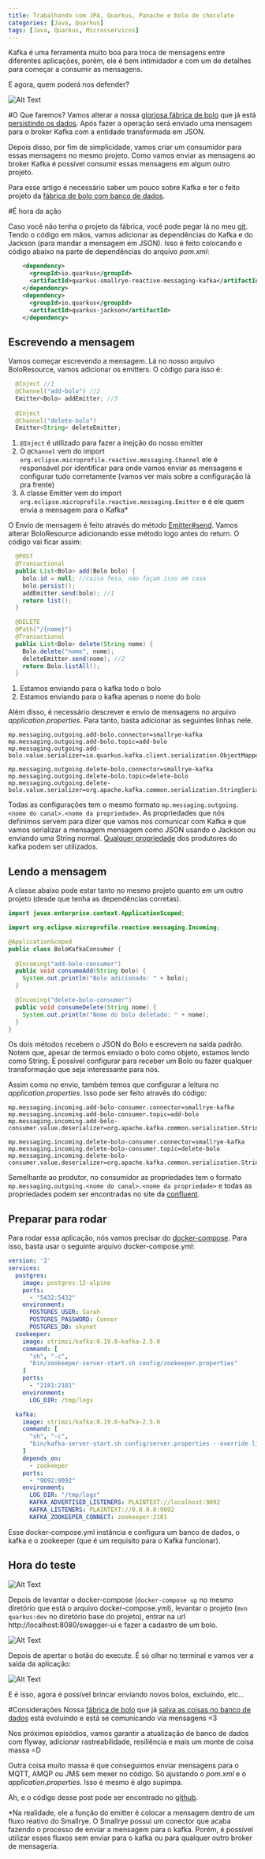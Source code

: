 ```yaml
---
title: Trabalhando com JPA, Quarkus, Panache e bolo de chocolate
categories: [Java, Quarkus]
tags: [Java, Quarkus, Microsservicos]
---
```


Kafka é uma ferramenta muito boa para troca de mensagens entre diferentes aplicações, porém, ele é bem intimidador e com um de detalhes para começar a consumir as mensagens. 

E agora, quem poderá nos defender?

![Alt Text](https://dev-to-uploads.s3.amazonaws.com/i/o7ytg0exznaok9zjq3yq.jpg)

#O Que faremos?
Vamos alterar a nossa [gloriosa fábrica de bolo](https://dev.to/lucasscharf/quarkus-openapi-uma-combinacao-tao-boa-que-deveria-se-chamar-bolo-de-chocolate-4eb7) que já está [persistindo os dados](https://dev.to/lucasscharf/trabalhando-com-jpa-quarkus-panache-e-bolo-de-chocolate-36k7). Após fazer a operação será enviado uma mensagem para o broker Kafka com a entidade transformada em JSON.

Depois disso, por fim de simplicidade, vamos criar um consumidor para essas mensagens no mesmo projeto. Como vamos enviar as mensagens ao broker Kafka é possível consumir essas mensagens em algum outro projeto. 

Para esse artigo é necessário saber um pouco sobre Kafka e ter o feito projeto da [fábrica de bolo com banco de dados](https://dev.to/lucasscharf/trabalhando-com-jpa-quarkus-panache-e-bolo-de-chocolate-36k7). 

#É hora da ação

Caso você não tenha o projeto da fábrica, você pode pegar lá no meu [git](https://github.com/lucasscharf/blog-posts-code/tree/master/jpa-panache). Tendo o código em mãos, vamos adicionar as dependências do Kafka e do Jackson (para mandar a mensagem em JSON). Isso é feito colocando o código abaixo na parte de dependências do arquivo *pom.xml*:

```xml
    <dependency>
      <groupId>io.quarkus</groupId>
      <artifactId>quarkus-smallrye-reactive-messaging-kafka</artifactId>
    </dependency>
    <dependency>
      <groupId>io.quarkus</groupId>
      <artifactId>quarkus-jackson</artifactId>
    </dependency>
```

## Escrevendo a mensagem
Vamos começar escrevendo a mensagem. Lá no nosso arquivo BoloResource, vamos adicionar os emitters. O código para isso é:

```java
  @Inject //1
  @Channel("add-bolo") //2
  Emitter<Bolo> addEmitter; //3
  
  @Inject
  @Channel("delete-bolo")
  Emitter<String> deleteEmitter;
```

1. ``@Inject`` é utilizado para fazer a inejção do nosso emitter
2. O ``@Channel`` vem do import ``org.eclipse.microprofile.reactive.messaging.Channel`` ele é responsável por identificar para onde vamos enviar as mensagens e configurar tudo corretamente (vamos ver mais sobre a configuração lá pra frente)
3. A classe Emitter vem do import ``org.eclipse.microprofile.reactive.messaging.Emitter`` e é ele quem envia a mensagem para o Kafka*

O Envio de mensagem é feito através do método [Emitter#send](https://smallrye.io/smallrye-reactive-messaging/2.0.1/apidocs/org/eclipse/microprofile/reactive/messaging/Emitter.html). Vamos alterar BoloResource adicionando  esse método logo antes do return. O código vai ficar assim:

```java
  @POST
  @Transactional
  public List<Bolo> add(Bolo bolo) {
    bolo.id = null; //coisa feia, não façam isso em casa
    bolo.persist();
    addEmitter.send(bolo); //1
    return list();
  }

  @DELETE
  @Path("/{nome}")
  @Transactional
  public List<Bolo> delete(String nome) {
    Bolo.delete("nome", nome);
    deleteEmitter.send(nome); //2
    return Bolo.listAll();
  }
```

1. Estamos enviando para o kafka todo o bolo
2. Estamos enviando para o kafka apenas o nome do bolo

Além disso, é necessário descrever e envio de mensagens no arquivo *application.properties*. Para tanto, basta adicionar as seguintes linhas nele. 

```properties
mp.messaging.outgoing.add-bolo.connector=smallrye-kafka
mp.messaging.outgoing.add-bolo.topic=add-bolo
mp.messaging.outgoing.add-bolo.value.serializer=io.quarkus.kafka.client.serialization.ObjectMapperSerializer

mp.messaging.outgoing.delete-bolo.connector=smallrye-kafka
mp.messaging.outgoing.delete-bolo.topic=delete-bolo
mp.messaging.outgoing.delete-bolo.value.serializer=org.apache.kafka.common.serialization.StringSerializer
```

Todas as configurações tem o mesmo formato ``mp.messaging.outgoing.<nome do canal>.<nome da propriedade>``. As propriedades que nós definimos servem para dizer que vamos nos comunicar com Kafka e que vamos serializar a mensagem mensagem como JSON usando o Jackson ou enviando uma String normal. 
[Qualquer propriedade](https://docs.confluent.io/platform/current/installation/configuration/producer-configs.html) dos produtores do kafka podem ser utilizados. 

## Lendo a mensagem
A classe abaixo pode estar tanto no mesmo projeto quanto em um outro projeto (desde que tenha as dependências corretas). 

```java
import javax.enterprise.context.ApplicationScoped;

import org.eclipse.microprofile.reactive.messaging.Incoming;

@ApplicationScoped
public class BoloKafkaConsumer {
  
  @Incoming("add-bolo-consumer")
  public void consumeAdd(String bolo) {
    System.out.println("Bolo adicionado: " + bolo);
  }

  @Incoming("delete-bolo-consumer")
  public void consumeDelete(String nome) {
    System.out.println("Nome do bolo deletado: " + nome);
  }
}
```

Os dois métodos recebem o JSON do Bolo e escrevem na saída padrão. Notem que, apesar de termos enviado o bolo como objeto, estamos lendo como String. É possível configurar para receber um Bolo ou fazer qualquer transformação que seja interessante para nós. 

Assim como no envio, também temos que configurar a leitura no *application.properties*. Isso pode ser feito através do código:

```properties
mp.messaging.incoming.add-bolo-consumer.connector=smallrye-kafka
mp.messaging.incoming.add-bolo-consumer.topic=add-bolo
mp.messaging.incoming.add-bolo-consumer.value.deserializer=org.apache.kafka.common.serialization.StringDeserializer

mp.messaging.incoming.delete-bolo-consumer.connector=smallrye-kafka
mp.messaging.incoming.delete-bolo-consumer.topic=delete-bolo
mp.messaging.incoming.delete-bolo-consumer.value.deserializer=org.apache.kafka.common.serialization.StringDeserializer
```

Semelhante ao produtor, no consumidor as propriedades tem o formato ``mp.messaging.outgoing.<nome do canal>.<nome da propriedade>`` e todas as propriedades podem ser encontradas no site da [confluent](https://docs.confluent.io/platform/current/installation/configuration/consumer-configs.html).

## Preparar para rodar

Para rodar essa aplicação, nós vamos precisar do [docker-compose](https://docs.docker.com/compose/). Para isso, basta usar o seguinte arquivo docker-compose.yml:

```yml
version: '2'
services:
  postgres:
    image: postgres:12-alpine
    ports: 
      - "5432:5432"
    environment:
      POSTGRES_USER: Sarah
      POSTGRES_PASSWORD: Connor
      POSTGRES_DB: skynet
  zookeeper:
    image: strimzi/kafka:0.19.0-kafka-2.5.0
    command: [
      "sh", "-c",
      "bin/zookeeper-server-start.sh config/zookeeper.properties"
    ]
    ports:
      - "2181:2181"
    environment:
      LOG_DIR: /tmp/logs

  kafka:
    image: strimzi/kafka:0.19.0-kafka-2.5.0
    command: [
      "sh", "-c",
      "bin/kafka-server-start.sh config/server.properties --override listeners=$${KAFKA_LISTENERS} --override advertised.listeners=$${KAFKA_ADVERTISED_LISTENERS} --override zookeeper.connect=$${KAFKA_ZOOKEEPER_CONNECT}"
    ]
    depends_on:
      - zookeeper
    ports:
      - "9092:9092"
    environment:
      LOG_DIR: "/tmp/logs"
      KAFKA_ADVERTISED_LISTENERS: PLAINTEXT://localhost:9092
      KAFKA_LISTENERS: PLAINTEXT://0.0.0.0:9092
      KAFKA_ZOOKEEPER_CONNECT: zookeeper:2181
```

Esse docker-compose.yml instância e configura um banco de dados, o kafka e o zookeeper (que é um requisito para o Kafka funcionar). 

## Hora do teste

![Alt Text](https://dev-to-uploads.s3.amazonaws.com/i/71nxc1jpg0rj5vaea7r4.jpg)

Depois de levantar o docker-compose (``docker-compose up`` no mesmo diretório que está o arquivo docker-compose.yml), levantar o projeto (``mvn quarkus:dev`` no diretório base do projeto), entrar na url http://localhost:8080/swagger-ui e fazer a cadastro de um bolo.

![Alt Text](https://dev-to-uploads.s3.amazonaws.com/i/ig2p7d8h6nhhmipdofu4.png)

Depois de apertar o botão do execute. É só olhar no terminal e vamos ver a saída da aplicação:

![Alt Text](https://dev-to-uploads.s3.amazonaws.com/i/xi7cdre96en0y8yi0nhu.png)

E é isso, agora é possível brincar enviando novos bolos, excluíndo, etc...

#Considerações
Nossa [fábrica de bolo](https://dev.to/lucasscharf/quarkus-openapi-uma-combinacao-tao-boa-que-deveria-se-chamar-bolo-de-chocolate-4eb7) que já [salva as coisas no banco de dados](https://dev.to/lucasscharf/trabalhando-com-jpa-quarkus-panache-e-bolo-de-chocolate-36k7) está evoluindo e está se comunicando via mensagens <3

Nos próximos episódios, vamos garantir a atualização de banco de dados com flyway, adicionar rastreabilidade, resiliência e mais um monte de coisa massa =D

Outra coisa muito massa é que conseguimos enviar mensagens para o MQTT, AMQP ou JMS sem mexer no código. Só ajustando o *pom.xml* e o *application.properties*. Isso é mesmo é algo supimpa. 

Ah, e o código desse post pode ser encontrado no [github](https://github.com/lucasscharf/blog-posts-code/tree/master/kafka-consumer-emitter).

*Na realidade, ele a função do emitter é colocar a mensagem dentro de um fluxo reativo do Smallrye. O Smallrye possui um conector que acaba fazendo o processo de enviar a mensagem para o kafka. Porém, é possível utilizar esses fluxos sem enviar para o kafka ou para qualquer outro broker de mensageria. 
